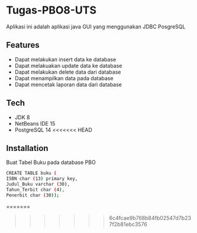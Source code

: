 # Tugas-PBO8-UTS
Aplikasi ini adalah aplikasi java GUI yang menggunakan JDBC PosgreSQL

## Features
- Dapat melakukan insert data ke database
- Dapat melakuakan update data ke database
- Dapat melakukan delete data dari database
- Dapat menampilkan data pada database
- Dapat mencetak laporan data dari database

## Tech
- JDK 8
- NetBeans IDE 15
- PostgreSQL 14
<<<<<<< HEAD

## Installation
Buat Tabel Buku pada database PBO

```sh
CREATE TABLE buku (
ISBN char (13) primary key, 
Judul_Buku varchar (30), 
Tahun_Terbit char (4), 
Penerbit char (30));
```
=======
>>>>>>> 6c4fcae9b768b84fb02547d7b237f2b81ebc3576
